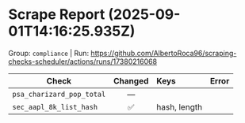 # Scrape Report (2025-09-01T14:16:25.935Z)

Group: `compliance`  |  Run: https://github.com/AlbertoRoca96/scraping-checks-scheduler/actions/runs/17380216068

| Check | Changed | Keys | Error |
|---|:---:|:--|:--|
| `psa_charizard_pop_total` | — |  |  |
| `sec_aapl_8k_list_hash` | ✅ | hash, length |  |

